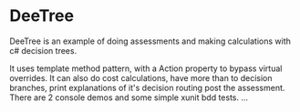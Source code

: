 DeeTree
=======

DeeTree is an example of doing assessments and making calculations with c# decision trees.

It uses template method pattern, with a Action<T> property to bypass virtual overrides. 
It can also do cost calculations, have more than to decision branches, print explanations of it's decision routing post the assessment.
There are 2 console demos and some simple xunit bdd tests.
...



